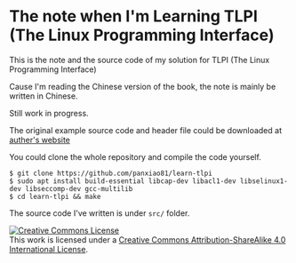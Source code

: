 # The note when I'm Learning TLPI (The Linux Programming Interface)

This is the note and the source code of my solution for TLPI (The Linux Programming Interface)

Cause I'm reading the Chinese version of the book, the note is mainly be written in Chinese.

Still work in progress.

The original example source code and header file could be downloaded at [auther's website](https://man7.org/tlpi/code/index.html)

You could clone the whole repository and compile the code yourself.

```shell
$ git clone https://github.com/panxiao81/learn-tlpi
$ sudo apt install build-essential libcap-dev libacl1-dev libselinux1-dev libseccomp-dev gcc-multilib
$ cd learn-tlpi && make
```

The source code I've written is under `src/` folder.

<a rel="license" href="http://creativecommons.org/licenses/by-sa/4.0/"><img alt="Creative Commons License" style="border-width:0" src="https://i.creativecommons.org/l/by-sa/4.0/88x31.png" /></a><br />This work is licensed under a <a rel="license" href="http://creativecommons.org/licenses/by-sa/4.0/">Creative Commons Attribution-ShareAlike 4.0 International License</a>.